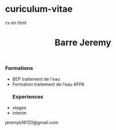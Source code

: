 # curiculum-vitae
cv en html

<!doctype html>
<head>
    <title>Curiculum vitae</title>
</head>
<body>
    <header>
        <h1>Barre Jeremy</h1>
    </header>
    <main>
        <h3>Formations</h3>
        <ul>
            <li>BEP traitement de l'eau</li>
            <li>Formation traitement de l'eau AFPA</li>
        </ul>
        <ul>
        <h3>Experiences</h3>
            <li>stages</li>
            <li>interim</li>
        </ul>
    </main>
    <footer>
        <p>jeremyb18120@gmail.com</p>
    </footer>
</body>
</html>
